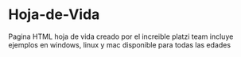 # Hoja-de-Vida
Pagina HTML hoja de vida
creado por el increible platzi team
incluye ejemplos en windows, linux y mac
disponible para todas las edades